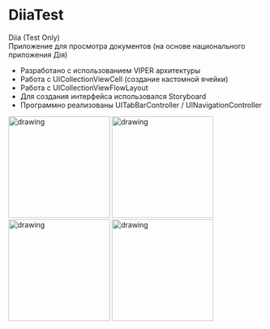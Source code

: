 # DiiaTest

Diia (Test Only)       
Приложение для просмотра документов (на основе национального приложения Дiя)

- Разработано с использованием VIPER архитектуры
- Работа с UICollectionViewCell (создание кастомной ячейки)
- Работа с UICollectionViewFlowLayout
- Для создания интерфейса использовался Storyboard
- Программно реализованы UITabBarController / UINavigationController

<img src="https://user-images.githubusercontent.com/92473603/195984596-8f89d9e7-7e6f-49dd-ac98-1917af789b5a.png" alt="drawing" width="200"/>
<img src="https://user-images.githubusercontent.com/92473603/195984499-f51f18e9-c74b-49c6-84c2-3c46b9a6f153.png" alt="drawing" width="200"/>
<img src="https://user-images.githubusercontent.com/92473603/195984503-88cb297e-d198-4fa0-93aa-403250976fe2.png" alt="drawing" width="200"/>
<img src="https://user-images.githubusercontent.com/92473603/195984500-defe84b9-fe77-4746-ac82-cca830fd7f80.png" alt="drawing" width="200"/>


